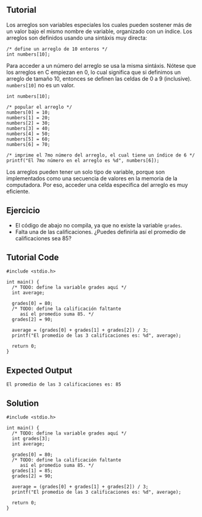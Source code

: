 Tutorial
--------

Los arreglos son variables especiales los cuales pueden sostener más de un valor bajo el mismo nombre de variable, organizado con un índice. Los arreglos son definidos usando una
sintáxis muy directa:

    /* define un arreglo de 10 enteros */
    int numbers[10];

Para acceder a un número del arreglo se usa la misma sintáxis. Nótese que los arreglos en C empiezan en 0, lo cual significa que si
definimos un arreglo de tamaño 10, entonces se definen las celdas de 0 a 9 (inclusive). `numbers[10]` no es un valor.

    int numbers[10];

    /* popular el arreglo */
    numbers[0] = 10;
    numbers[1] = 20;
    numbers[2] = 30;
    numbers[3] = 40;
    numbers[4] = 50;
    numbers[5] = 60;
    numbers[6] = 70;

    /* imprime el 7mo número del arreglo, el cual tiene un índice de 6 */
    printf("El 7mo número en el arreglo es %d", numbers[6]);

Los arreglos pueden tener un solo tipo de variable, porque son implementados como una secuencia de valores en la memoria de la computadora.
Por eso, acceder una celda específica del arreglo es muy eficiente.

Ejercicio
--------

* El código de abajo no compila, ya que no existe la variable `grades`. 
* Falta una de las calificaciones. ¿Puedes definirla así el promedio de calificaciones sea 85?

Tutorial Code
-------------

    #include <stdio.h>

    int main() {
      /* TODO: define la variable grades aquí */
      int average;

      grades[0] = 80;
      /* TODO: define la calificación faltante
         así el promedio suma 85. */
      grades[2] = 90;

      average = (grades[0] + grades[1] + grades[2]) / 3;
      printf("El promedio de las 3 calificaciones es: %d", average);

      return 0;
    }

Expected Output
---------------

    El promedio de las 3 calificaciones es: 85

Solution
--------

    #include <stdio.h>

    int main() {
      /* TODO: define la variable grades aquí */
      int grades[3];
      int average;

      grades[0] = 80;
      /* TODO: define la calificación faltante
         así el promedio suma 85. */
      grades[1] = 85;
      grades[2] = 90;

      average = (grades[0] + grades[1] + grades[2]) / 3;
      printf("El promedio de las 3 calificaciones es: %d", average);

      return 0;
    }
